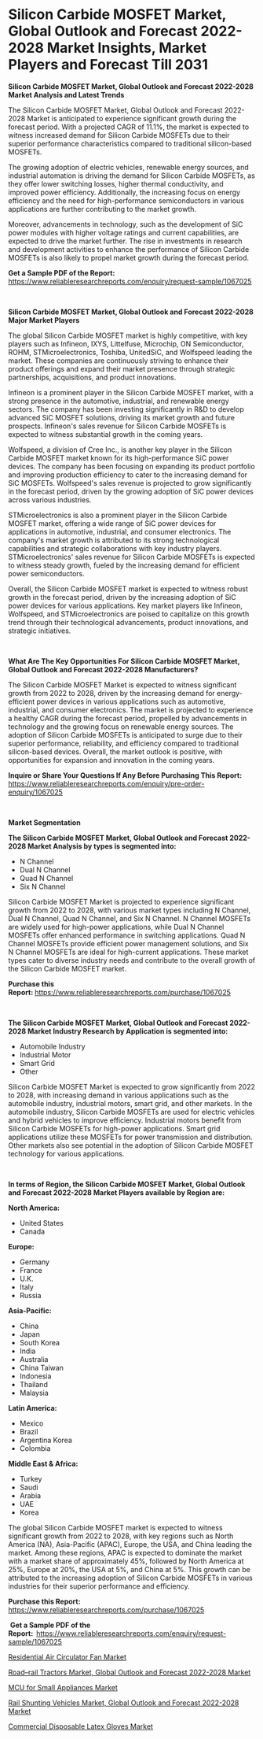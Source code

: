 <p><h1>Silicon Carbide MOSFET Market, Global Outlook and Forecast 2022-2028 Market Insights, Market Players and Forecast Till 2031</h1></p><p><strong>Silicon Carbide MOSFET Market, Global Outlook and Forecast 2022-2028 Market Analysis and Latest Trends</strong></p>
<p><p>The Silicon Carbide MOSFET Market, Global Outlook and Forecast 2022-2028 Market is anticipated to experience significant growth during the forecast period. With a projected CAGR of 11.1%, the market is expected to witness increased demand for Silicon Carbide MOSFETs due to their superior performance characteristics compared to traditional silicon-based MOSFETs. </p><p>The growing adoption of electric vehicles, renewable energy sources, and industrial automation is driving the demand for Silicon Carbide MOSFETs, as they offer lower switching losses, higher thermal conductivity, and improved power efficiency. Additionally, the increasing focus on energy efficiency and the need for high-performance semiconductors in various applications are further contributing to the market growth.</p><p>Moreover, advancements in technology, such as the development of SiC power modules with higher voltage ratings and current capabilities, are expected to drive the market further. The rise in investments in research and development activities to enhance the performance of Silicon Carbide MOSFETs is also likely to propel market growth during the forecast period.</p></p>
<p><strong>Get a Sample PDF of the Report:&nbsp;</strong> <a href="https://www.reliableresearchreports.com/enquiry/request-sample/1067025">https://www.reliableresearchreports.com/enquiry/request-sample/1067025</a></p>
<p>&nbsp;</p>
<p><strong>Silicon Carbide MOSFET Market, Global Outlook and Forecast 2022-2028 Major Market Players</strong></p>
<p><p>The global Silicon Carbide MOSFET market is highly competitive, with key players such as Infineon, IXYS, Littelfuse, Microchip, ON Semiconductor, ROHM, STMicroelectronics, Toshiba, UnitedSiC, and Wolfspeed leading the market. These companies are continuously striving to enhance their product offerings and expand their market presence through strategic partnerships, acquisitions, and product innovations.</p><p>Infineon is a prominent player in the Silicon Carbide MOSFET market, with a strong presence in the automotive, industrial, and renewable energy sectors. The company has been investing significantly in R&D to develop advanced SiC MOSFET solutions, driving its market growth and future prospects. Infineon's sales revenue for Silicon Carbide MOSFETs is expected to witness substantial growth in the coming years.</p><p>Wolfspeed, a division of Cree Inc., is another key player in the Silicon Carbide MOSFET market known for its high-performance SiC power devices. The company has been focusing on expanding its product portfolio and improving production efficiency to cater to the increasing demand for SiC MOSFETs. Wolfspeed's sales revenue is projected to grow significantly in the forecast period, driven by the growing adoption of SiC power devices across various industries.</p><p>STMicroelectronics is also a prominent player in the Silicon Carbide MOSFET market, offering a wide range of SiC power devices for applications in automotive, industrial, and consumer electronics. The company's market growth is attributed to its strong technological capabilities and strategic collaborations with key industry players. STMicroelectronics' sales revenue for Silicon Carbide MOSFETs is expected to witness steady growth, fueled by the increasing demand for efficient power semiconductors.</p><p>Overall, the Silicon Carbide MOSFET market is expected to witness robust growth in the forecast period, driven by the increasing adoption of SiC power devices for various applications. Key market players like Infineon, Wolfspeed, and STMicroelectronics are poised to capitalize on this growth trend through their technological advancements, product innovations, and strategic initiatives.</p></p>
<p>&nbsp;</p>
<p><strong>What Are The Key Opportunities For Silicon Carbide MOSFET Market, Global Outlook and Forecast 2022-2028 Manufacturers?</strong></p>
<p><p>The Silicon Carbide MOSFET Market is expected to witness significant growth from 2022 to 2028, driven by the increasing demand for energy-efficient power devices in various applications such as automotive, industrial, and consumer electronics. The market is projected to experience a healthy CAGR during the forecast period, propelled by advancements in technology and the growing focus on renewable energy sources. The adoption of Silicon Carbide MOSFETs is anticipated to surge due to their superior performance, reliability, and efficiency compared to traditional silicon-based devices. Overall, the market outlook is positive, with opportunities for expansion and innovation in the coming years.</p></p>
<p><strong>Inquire or Share Your Questions If Any Before Purchasing This Report:</strong> <a href="https://www.reliableresearchreports.com/enquiry/pre-order-enquiry/1067025">https://www.reliableresearchreports.com/enquiry/pre-order-enquiry/1067025</a></p>
<p>&nbsp;</p>
<p><strong>Market Segmentation</strong></p>
<p><strong>The Silicon Carbide MOSFET Market, Global Outlook and Forecast 2022-2028 Market Analysis by types is segmented into:</strong></p>
<p><ul><li>N Channel</li><li>Dual N Channel</li><li>Quad N Channel</li><li>Six N Channel</li></ul></p>
<p><p>Silicon Carbide MOSFET Market is projected to experience significant growth from 2022 to 2028, with various market types including N Channel, Dual N Channel, Quad N Channel, and Six N Channel. N Channel MOSFETs are widely used for high-power applications, while Dual N Channel MOSFETs offer enhanced performance in switching applications. Quad N Channel MOSFETs provide efficient power management solutions, and Six N Channel MOSFETs are ideal for high-current applications. These market types cater to diverse industry needs and contribute to the overall growth of the Silicon Carbide MOSFET market.</p></p>
<p><strong>Purchase this Report:&nbsp;</strong><a href="https://www.reliableresearchreports.com/purchase/1067025">https://www.reliableresearchreports.com/purchase/1067025</a></p>
<p>&nbsp;</p>
<p><strong>The Silicon Carbide MOSFET Market, Global Outlook and Forecast 2022-2028 Market Industry Research by Application is segmented into:</strong></p>
<p><ul><li>Automobile Industry</li><li>Industrial Motor</li><li>Smart Grid</li><li>Other</li></ul></p>
<p><p>Silicon Carbide MOSFET Market is expected to grow significantly from 2022 to 2028, with increasing demand in various applications such as the automobile industry, industrial motors, smart grid, and other markets. In the automobile industry, Silicon Carbide MOSFETs are used for electric vehicles and hybrid vehicles to improve efficiency. Industrial motors benefit from Silicon Carbide MOSFETs for high-power applications. Smart grid applications utilize these MOSFETs for power transmission and distribution. Other markets also see potential in the adoption of Silicon Carbide MOSFET technology for various applications.</p></p>
<p>&nbsp;</p>
<p><strong>In terms of Region, the Silicon Carbide MOSFET Market, Global Outlook and Forecast 2022-2028 Market Players available by Region are:</strong></p>
<p>
    <p> <strong> North America: </strong>
        <ul>
            <li>United States</li>
            <li>Canada</li>
        </ul>
        </p> 
    <p> <strong> Europe: </strong>
        <ul>
            <li>Germany</li>
            <li>France</li>
            <li>U.K.</li>
            <li>Italy</li>
            <li>Russia</li>
        </ul>
        </p> 
    <p> <strong> Asia-Pacific: </strong>
        <ul>
            <li>China</li>
            <li>Japan</li>
            <li>South Korea</li>
            <li>India</li>
            <li>Australia</li>
            <li>China Taiwan</li>
            <li>Indonesia</li>
            <li>Thailand</li>
            <li>Malaysia</li>
        </ul>
        </p> 
    <p> <strong> Latin America: </strong>
        <ul>
            <li>Mexico</li>
            <li>Brazil</li>
            <li>Argentina Korea</li>
            <li>Colombia</li>
        </ul>
        </p> 
    <p> <strong> Middle East & Africa: </strong>
        <ul>
            <li>Turkey</li>
            <li>Saudi</li>
            <li>Arabia</li>
            <li>UAE</li>
            <li>Korea</li>
        </ul>
    </p>
    </p>
<p><p>The global Silicon Carbide MOSFET market is expected to witness significant growth from 2022 to 2028, with key regions such as North America (NA), Asia-Pacific (APAC), Europe, the USA, and China leading the market. Among these regions, APAC is expected to dominate the market with a market share of approximately 45%, followed by North America at 25%, Europe at 20%, the USA at 5%, and China at 5%. This growth can be attributed to the increasing adoption of Silicon Carbide MOSFETs in various industries for their superior performance and efficiency.</p></p>
<p><strong>Purchase this Report: </strong><a href="https://www.reliableresearchreports.com/purchase/1067025">https://www.reliableresearchreports.com/purchase/1067025</a></p>
<p>&nbsp;<strong>Get a Sample PDF of the Report:&nbsp;&nbsp;</strong><a href="https://www.reliableresearchreports.com/enquiry/request-sample/1067025">https://www.reliableresearchreports.com/enquiry/request-sample/1067025</a></p>
<p><strong></strong></p>
<p><p><a href="https://medium.com/@jordyhansen565/residential-air-circulator-fan-market-size-cagr-trends-2024-2030-f6544025d687">Residential Air Circulator Fan Market</a></p><p><a href="https://github.com/okotobwrhuteie/Market-Research-Report-List-1/blob/main/roadrail-tractors-market-global-outlook-and-forecast-2022-2028-market.md">Road–rail Tractors Market, Global Outlook and Forecast 2022-2028 Market</a></p><p><a href="https://medium.com/@coltsporer/mcu-for-small-appliances-market-outlook-industry-overview-and-forecast-2024-to-2031-2ec313e2dc6c">MCU for Small Appliances Market</a></p><p><a href="https://github.com/brenzgnarento/Market-Research-Report-List-1/blob/main/rail-shunting-vehicles-market-global-outlook-and-forecast-2022-2028-market.md">Rail Shunting Vehicles Market, Global Outlook and Forecast 2022-2028 Market</a></p><p><a href="https://medium.com/@jordyhansen565/commercial-disposable-latex-gloves-market-outlook-industry-overview-and-forecast-2024-to-2031-2ddb61298e67">Commercial Disposable Latex Gloves Market</a></p></p>